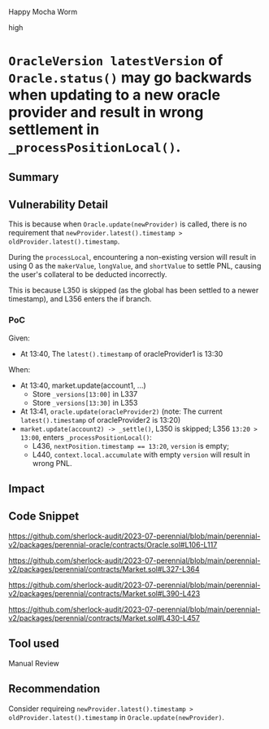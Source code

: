 Happy Mocha Worm

high

# `OracleVersion latestVersion` of `Oracle.status()` may go backwards when updating to a new oracle provider and result in wrong settlement in `_processPositionLocal()`.
## Summary

## Vulnerability Detail

This is because when `Oracle.update(newProvider)` is called, there is no requirement that `newProvider.latest().timestamp > oldProvider.latest().timestamp`.

During the `processLocal`, encountering a non-existing version will result in using 0 as the `makerValue`, `longValue`, and `shortValue` to settle PNL, causing the user's collateral to be deducted incorrectly.

This is because L350 is skipped (as the global has been settled to a newer timestamp), and L356 enters the if branch.


### PoC

Given:
-   At 13:40, The `latest().timestamp` of oracleProvider1 is 13:30

When:
-   At 13:40, market.update(account1, ...)
    -   Store `_versions[13:00]` in L337
    -   Store `_versions[13:30]` in L353
-   At 13:41, `oracle.update(oracleProvider2)` (note: The current `latest().timestamp` of oracleProvider2 is 13:20)
- `market.update(account2) -> _settle()`, L350 is skipped; L356 `13:20 > 13:00`, enters `_processPositionLocal()`:
    - L436, `nextPosition.timestamp == 13:20`, `version` is empty;
    - L440, `context.local.accumulate` with empty `version` will result in wrong PNL.


## Impact

## Code Snippet

https://github.com/sherlock-audit/2023-07-perennial/blob/main/perennial-v2/packages/perennial-oracle/contracts/Oracle.sol#L106-L117

https://github.com/sherlock-audit/2023-07-perennial/blob/main/perennial-v2/packages/perennial/contracts/Market.sol#L327-L364

https://github.com/sherlock-audit/2023-07-perennial/blob/main/perennial-v2/packages/perennial/contracts/Market.sol#L390-L423

https://github.com/sherlock-audit/2023-07-perennial/blob/main/perennial-v2/packages/perennial/contracts/Market.sol#L430-L457


## Tool used

Manual Review

## Recommendation

Consider requireing `newProvider.latest().timestamp > oldProvider.latest().timestamp` in `Oracle.update(newProvider)`.